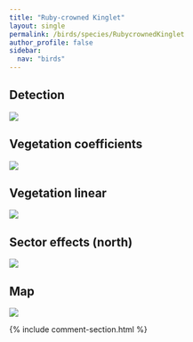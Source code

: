 ```yaml
---
title: "Ruby-crowned Kinglet"
layout: single
permalink: /birds/species/RubycrownedKinglet
author_profile: false
sidebar:
  nav: "birds"
---
```


<h2>Detection</h2>

<img src="https://beallen.github.io/DevelopmentWebsite/assets/images/birds/RubycrownedKinglet/det.jpg">

<h2>Vegetation coefficients</h2>

<img src="https://beallen.github.io/DevelopmentWebsite/assets/images/birds/RubycrownedKinglet/veghf.jpg">

<h2>Vegetation linear</h2>

<img src="https://beallen.github.io/DevelopmentWebsite/assets/images/birds/RubycrownedKinglet/lin-north.jpg">

<h2>Sector effects (north)</h2>

<img src="https://beallen.github.io/DevelopmentWebsite/assets/images/birds/RubycrownedKinglet/sector-north.jpg">

<h2>Map</h2>

<img src="https://beallen.github.io/DevelopmentWebsite/assets/images/birds/RubycrownedKinglet/map.jpg">

{% include comment-section.html %}
